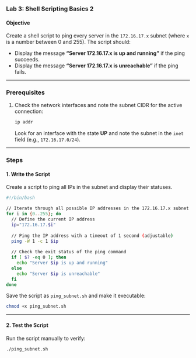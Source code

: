 ### Lab 3: Shell Scripting Basics 2

#### Objective
Create a shell script to ping every server in the `172.16.17.x` subnet (where `x` is a number between 0 and 255). The script should:
- Display the message **“Server 172.16.17.x is up and running”** if the ping succeeds.
- Display the message **“Server 172.16.17.x is unreachable”** if the ping fails.

---

### Prerequisites

1. Check the network interfaces and note the subnet CIDR for the active connection:
   ```bash
   ip addr
   ```
   Look for an interface with the state **UP** and note the subnet in the `inet` field (e.g., `172.16.17.0/24`).

---

### Steps

#### 1. Write the Script
Create a script to ping all IPs in the subnet and display their statuses.

```bash
#!/bin/bash

// Iterate through all possible IP addresses in the 172.16.17.x subnet
for i in {0..255}; do
  // Define the current IP address
  ip="172.16.17.$i"
  
  // Ping the IP address with a timeout of 1 second (adjustable)
  ping -W 1 -c 1 $ip
  
  // Check the exit status of the ping command
  if [ $? -eq 0 ]; then
    echo "Server $ip is up and running"
  else
    echo "Server $ip is unreachable"
  fi
done
```

Save the script as `ping_subnet.sh` and make it executable:
```bash
chmod +x ping_subnet.sh
```

---

#### 2. Test the Script
Run the script manually to verify:
```bash
./ping_subnet.sh
```


